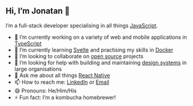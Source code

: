 ## Hi, I’m Jonatan 👋

I’m a full-stack developer specialising in all things [JavaScript](https://en.wikipedia.org/wiki/JavaScript).

- 🔭 I’m currently working on a variety of web and mobile applications in [TypeScript](https://www.typescriptlang.org/)
- 🌱 I’m currently learning [Svelte](https://svelte.dev/) and practising my skills in [Docker](https://www.docker.com/)
- 👯 I’m looking to collaborate on [open source](https://en.wikipedia.org/wiki/Open_source) projects
- 🤔 I’m looking for help with building and maintaining [design systems](https://www.designsystems.com/) in large organisations
- 💬 Ask me about all things [React Native](https://reactnative.dev/)
- 📫 How to reach me: [LinkedIn](https://www.linkedin.com/in/jonatanpettersson) or [Email](mailto:pettersson.jonatan@gmail.com)
- 😄 Pronouns: He/Him/His
- ⚡ Fun fact: I’m a kombucha homebrewer!
